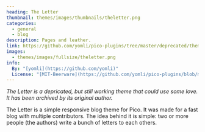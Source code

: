 ```yaml
---
heading: The Letter
thumbnail: themes/images/thumbnails/theletter.png
categories:
  - general
  - blog
description: Pages and leather.
link: https://github.com/yomli/pico-plugins/tree/master/deprecated/themes/the-letter
images:
  - themes/images/fullsize/theletter.png
info:
  By: "[yomli](https://github.com/yomli)"
  License: "[MIT-Beerware](https://github.com/yomli/pico-plugins/blob/master/LICENSE)"
---
```


*The Letter is a depricated, but still working theme that could use some love. It has been archived by its original author.*

The Letter is a simple responsive blog theme for Pico. It was made for a fast blog with multiple contributors. The idea behind it is simple: two or more people (the authors) write a bunch of letters to each others.